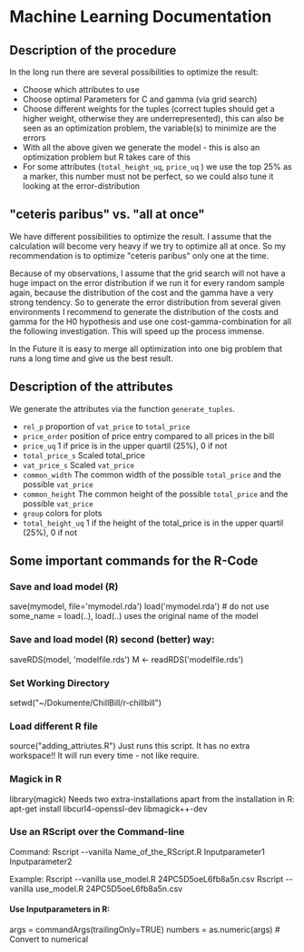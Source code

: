 # Machine Learning Documentation

## Description of the procedure
In the long run there are several possibilities to optimize the result:

- Choose which attributes to use
- Choose optimal Parameters for C and gamma (via grid search)
- Choose different weights for the tuples (correct tuples should get a higher weight, otherwise they are underrepresented), this can also be seen as an optimization problem, the variable(s) to minimize are the errors
- With all the above given we generate the model - this is also an optimization problem but R takes care of this
- For some attributes (`total_height_uq`, `price_uq` ) we use the top 25% as a marker, this number must not be perfect, so we could also tune it looking at the error-distribution


## "ceteris paribus" vs. "all at once"
We have different possibilities to optimize the result. I assume that the calculation will become very heavy if we try to optimize all at once. So my recommendation is to optimize "ceteris paribus" only one at the time. 

Because of my observations, I assume that the grid search will not have a huge impact on the error distribution if we run it for every random sample again, because the distribution of the cost and the gamma have a very strong tendency. So to generate the error distribution from several given environments I recommend to generate the distribution of the costs and gamma for the H0 hypothesis and use one cost-gamma-combination for all the following investigation. This will speed up the process immense.
 

In the Future it is easy to merge all optimization into one big problem that runs a long time and give us the best result.



## Description of the attributes 
We generate the attributes via the function `generate_tuples`.

- `rel_p`           proportion of `vat_price` to `total_price`
- `price_order`     position of price entry compared to all prices in the bill
- `price_uq`        1 if price is in the upper quartil (25%), 0 if not
- `total_price_s`   Scaled total_price
- `vat_price_s`     Scaled `vat_price`
- `common_width`    The common width of the possible `total_price` and the possible `vat_price`
- `common_height`   The common height of the possible `total_price` and the possible `vat_price`
- `group`           colors for plots
- `total_height_uq` 1 if the height of the total_price is in the upper quartil (25%), 0 if not


## Some important commands for the R-Code

### Save and load model (R)
save(mymodel, file='mymodel.rda')
load('mymodel.rda') # do not use some_name = load(..), load(..) uses the original name of the model 


### Save and load model (R) second (better) way:
saveRDS(model, 'modelfile.rds')
M <- readRDS('modelfile.rds')


### Set Working Directory
setwd("~/Dokumente/ChillBill/r-chillbill")


### Load different R file 
source("adding_attriutes.R")
Just runs this script. It has no extra workspace!!
It will run every time - not like require.


### Magick in R
library(magick)
Needs two extra-installations apart from the installation in R:
apt-get install libcurl4-openssl-dev libmagick++-dev


### Use an RScript over the Command-line
Command: 
Rscript --vanilla Name_of_the_RScript.R Inputparameter1 Inputparameter2

Example:
Rscript --vanilla use_model.R 24PC5D5oeL6fb8a5n.csv
Rscript --vanilla use_model.R 24PC5D5oeL6fb8a5n.csv


#### Use Inputparameters in R:
args = commandArgs(trailingOnly=TRUE)
numbers = as.numeric(args)  # Convert to numerical



